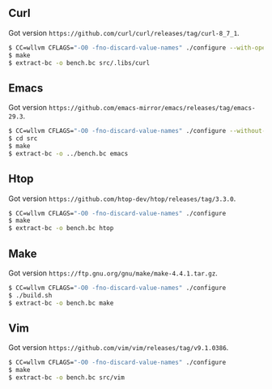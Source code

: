 ## Curl

Got version `https://github.com/curl/curl/releases/tag/curl-8_7_1`.

```sh
$ CC=wllvm CFLAGS="-O0 -fno-discard-value-names" ./configure --with-openssl
$ make
$ extract-bc -o bench.bc src/.libs/curl
```

## Emacs

Got version `https://github.com/emacs-mirror/emacs/releases/tag/emacs-29.3`.

```sh
$ CC=wllvm CFLAGS="-O0 -fno-discard-value-names" ./configure --without-x
$ cd src
$ make
$ extract-bc -o ../bench.bc emacs
```

## Htop

Got version `https://github.com/htop-dev/htop/releases/tag/3.3.0`.

```sh
$ CC=wllvm CFLAGS="-O0 -fno-discard-value-names" ./configure
$ make
$ extract-bc -o bench.bc htop
```

## Make

Got version `https://ftp.gnu.org/gnu/make/make-4.4.1.tar.gz`.

```sh
$ CC=wllvm CFLAGS="-O0 -fno-discard-value-names" ./configure
$ ./build.sh
$ extract-bc -o bench.bc make
```

## Vim

Got version `https://github.com/vim/vim/releases/tag/v9.1.0386`.

```sh
$ CC=wllvm CFLAGS="-O0 -fno-discard-value-names" ./configure
$ make
$ extract-bc -o bench.bc src/vim
```
